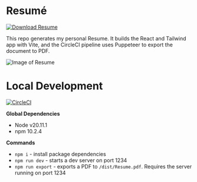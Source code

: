 # Resumé

[![Download Resume](https://custom-icon-badges.demolab.com/badge/-Download%20Resumé-blue?style=for-the-badge&logo=download&logoColor=white)](https://github.com/erickrawczyk/resume/releases/download/latest/Resume.pdf)

This repo generates my personal Resume. It builds the React and Tailwind app with Vite, and the CircleCI pipeline uses Puppeteer to export the document to PDF.

![Image of Resume](https://eric.kraw.cz/img/Resume.jpg?)

# Local Development

[![CircleCI](https://circleci.com/gh/erickrawczyk/resume/tree/master.svg?style=svg)](https://circleci.com/gh/erickrawczyk/resume/tree/master)

**Global Dependencies**

- Node v20.11.1
- npm 10.2.4

**Commands**

- `npm i` - install package dependencies
- `npm run dev` - starts a dev server on port 1234
- `npm run export` - exports a PDF to `/dist/Resume.pdf`. Requires the server running on port 1234
